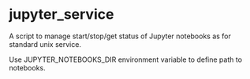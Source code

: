 # jupyter_service
A script to manage start/stop/get status of Jupyter notebooks as for standard unix service.

Use JUPYTER_NOTEBOOKS_DIR environment variable to define path to notebooks.

